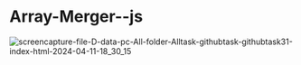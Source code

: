 # Array-Merger--js
![screencapture-file-D-data-pc-All-folder-Alltask-githubtask-githubtask31-index-html-2024-04-11-18_30_15](https://github.com/kanji2001/Array-Merger--js/assets/153625398/359fb940-8a3b-45e8-8c91-06f4b5ac2399)
